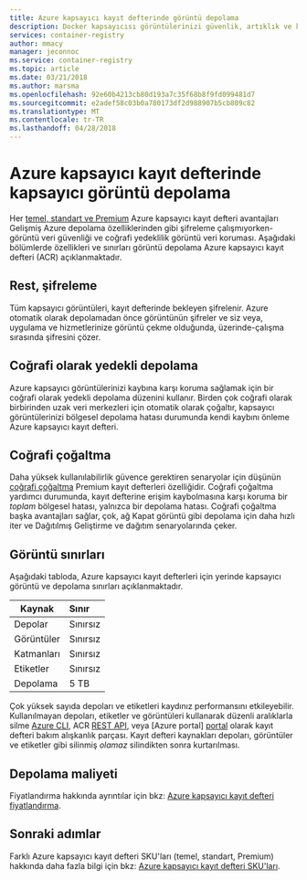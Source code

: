 ```yaml
---
title: Azure kapsayıcı kayıt defterinde görüntü depolama
description: Docker kapsayıcısı görüntülerinizi güvenlik, artıklık ve kapasite dahil olmak üzere Azure kapsayıcı kayıt defterinde nasıl depolandığı ayrıntıları.
services: container-registry
author: mmacy
manager: jeconnoc
ms.service: container-registry
ms.topic: article
ms.date: 03/21/2018
ms.author: marsma
ms.openlocfilehash: 92e60b4213cb80d193a7c35f68b8f9fd099481d7
ms.sourcegitcommit: e2adef58c03b0a780173df2d988907b5cb809c82
ms.translationtype: MT
ms.contentlocale: tr-TR
ms.lasthandoff: 04/28/2018
---
```

# <a name="container-image-storage-in-azure-container-registry"></a>Azure kapsayıcı kayıt defterinde kapsayıcı görüntü depolama

Her [temel, standart ve Premium](container-registry-skus.md) Azure kapsayıcı kayıt defteri avantajları Gelişmiş Azure depolama özelliklerinden gibi şifreleme çalışmıyorken-görüntü veri güvenliği ve coğrafi yedeklilik görüntü veri koruması. Aşağıdaki bölümlerde özellikleri ve sınırları görüntü depolama Azure kapsayıcı kayıt defteri (ACR) açıklanmaktadır.

## <a name="encryption-at-rest"></a>Rest, şifreleme

Tüm kapsayıcı görüntüleri, kayıt defterinde bekleyen şifrelenir. Azure otomatik olarak depolamadan önce görüntünün şifreler ve siz veya, uygulama ve hizmetlerinize görüntü çekme olduğunda, üzerinde-çalışma sırasında şifresini çözer.

## <a name="geo-redundant-storage"></a>Coğrafi olarak yedekli depolama

Azure kapsayıcı görüntülerinizi kaybına karşı koruma sağlamak için bir coğrafi olarak yedekli depolama düzenini kullanır. Birden çok coğrafi olarak birbirinden uzak veri merkezleri için otomatik olarak çoğaltır, kapsayıcı görüntülerinizi bölgesel depolama hatası durumunda kendi kaybını önleme Azure kapsayıcı kayıt defteri.

## <a name="geo-replication"></a>Coğrafi çoğaltma

Daha yüksek kullanılabilirlik güvence gerektiren senaryolar için düşünün [coğrafi çoğaltma](container-registry-geo-replication.md) Premium kayıt defterleri özelliğidir. Coğrafi çoğaltma yardımcı durumunda, kayıt defterine erişim kaybolmasına karşı koruma bir *toplam* bölgesel hatası, yalnızca bir depolama hatası. Coğrafi çoğaltma başka avantajları sağlar, çok, ağ Kapat görüntü gibi depolama için daha hızlı iter ve Dağıtılmış Geliştirme ve dağıtım senaryolarında çeker.

## <a name="image-limits"></a>Görüntü sınırları

Aşağıdaki tabloda, Azure kapsayıcı kayıt defterleri için yerinde kapsayıcı görüntü ve depolama sınırları açıklanmaktadır.

| Kaynak | Sınır |
| -------- | :---- |
| Depolar | Sınırsız |
| Görüntüler | Sınırsız |
| Katmanları | Sınırsız |
| Etiketler | Sınırsız|
| Depolama | 5 TB |

Çok yüksek sayıda depoları ve etiketleri kaydınız performansını etkileyebilir. Kullanılmayan depoları, etiketler ve görüntüleri kullanarak düzenli aralıklarla silme [Azure CLI](/cli/azure/acr), ACR [REST API](/rest/api/containerregistry/), veya [Azure portal] [ portal] olarak kayıt defteri bakım alışkanlık parçası. Kayıt defteri kaynakları depoları, görüntüler ve etiketler gibi silinmiş *olamaz* silindikten sonra kurtarılması.

## <a name="storage-cost"></a>Depolama maliyeti

Fiyatlandırma hakkında ayrıntılar için bkz: [Azure kapsayıcı kayıt defteri fiyatlandırma][pricing].

## <a name="next-steps"></a>Sonraki adımlar

Farklı Azure kapsayıcı kayıt defteri SKU'ları (temel, standart, Premium) hakkında daha fazla bilgi için bkz: [Azure kapsayıcı kayıt defteri SKU'ları](container-registry-skus.md).

<!-- IMAGES -->

<!-- LINKS - External -->
[portal]: https://portal.azure.com
[pricing]: http://aka.ms/acr/pricing

<!-- LINKS - Internal -->
